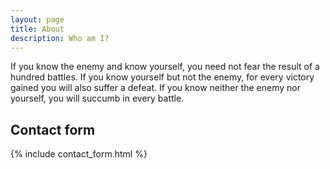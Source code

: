 ```yaml
---
layout: page
title: About
description: Who am I?
---
```


If you know the enemy and know yourself, you need not fear the result of a hundred battles. If you know yourself but not the enemy, for every victory gained you will also suffer a defeat. If you know neither the enemy nor yourself, you will succumb in every battle.

## Contact form

{% include contact_form.html %}
